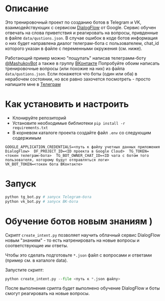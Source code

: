 # Описание  
  
Это тренировочный проект по созданию ботов в Telegram и VK, взаимодействующих с сервисом [DialogFlow](https://cloud.google.com/dialogflow/docs/) от Google.  Сервис обучен отвечать на слова приветствия и реагировать на вопросы, привденные в файле `data/qustions.json`. В случае ошибок в коде ботов информация о них будет направлена диалог телеграм-бота с пользователем, chat_id которого указан в файле с переменными окружения (см. ниже).  
  
Работающий пример можно "пощупать" написав телеграмм-боту [@MashukovBot](https://t.me/MashukovBot) а также в группу [ВКонтакте](https://vk.com/club218862065)  Попробуйте обоим написать тренировочные вопросы (или похожие на них) из файла `data/qustions.json`. Если покажется что боты (один или оба) в нерабочем состоянии, но все равно захочется посмотреть - просто напишите мне в [Телеграм](https://t.me/AVMSeven)  
  
# Как установить и настроить  
  
- Клонируйте репозиторий  
- Установите необходимые библиотеки `pip install -r requirements.txt`  
- В корневом каталоге проекта создайте файл `.env` со следующим содержимым  
  
```  
GOOGLE_APPLICATION_CREDENTIALS=<путь к файлу учетных данных приложения DialogFlow>  DF_PROJECT_ID=<ID проекта в Google Cloud>  TG_TOKEN=<токен телеграм-бота>  TG_BOT_OWNER_CHAT_ID=<ID чата с ботом того пользователя, которому будут отправляться логи>
VK_BOT_TOKEN=<токен бота ВКонтакте>  
```  

# Запуск

```python
python tg_bot.py # запуск Telegram-бота
python vk_bot.py # запуск ВК-бота
```

# Обучение ботов новым знаниям )  
  
Скрипт `create_intent.py` позволяет научить облачный сервис DialogFlow новым "знаниям" - то есть натренировать на новые вопросы и соответствующие им ответы.   
  
Чтобы это сделать подготовьте `*.json`  файл с  вопросами и ответами (пример см. в каталоге data).   
  
Запустите скрипт:  
  
```python  
python create_intent.py --file <путь к *.json файлу>  
```  
  
После выполнения срипта будет выполнено обучение DialogFlow и боты смогут реагировать на новые вопросы.